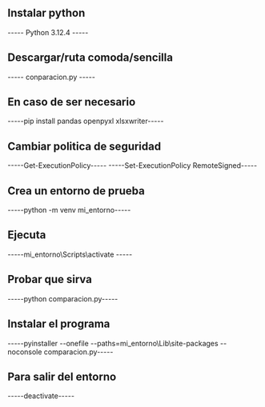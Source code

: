 Instalar python
-----  

----- Python 3.12.4 ----- 

Descargar/ruta comoda/sencilla
-----  

----- conparacion.py ----- 

En caso de ser necesario 
-----

-----pip install pandas openpyxl xlsxwriter-----
                          

Cambiar politica de seguridad
-----

-----Get-ExecutionPolicy-----
-----Set-ExecutionPolicy RemoteSigned-----

Crea un entorno de prueba
-----

-----python -m venv mi_entorno-----

Ejecuta
-----

-----mi_entorno\Scripts\activate -----

Probar que sirva
-----

-----python comparacion.py-----

Instalar el programa
-----

-----pyinstaller --onefile --paths=mi_entorno\Lib\site-packages --noconsole comparacion.py-----


Para salir del entorno 
-----

-----deactivate-----

